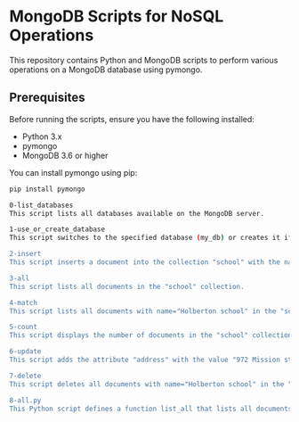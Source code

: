 # MongoDB Scripts for NoSQL Operations

This repository contains Python and MongoDB scripts to perform various operations on a MongoDB database using pymongo.

## Prerequisites

Before running the scripts, ensure you have the following installed:

- Python 3.x
- pymongo
- MongoDB 3.6 or higher

You can install pymongo using pip:

```bash
pip install pymongo

0-list_databases
This script lists all databases available on the MongoDB server.

1-use_or_create_database
This script switches to the specified database (my_db) or creates it if it doesn't exist.

2-insert
This script inserts a document into the collection "school" with the name "Holberton school".

3-all
This script lists all documents in the "school" collection.

4-match
This script lists all documents with name="Holberton school" in the "school" collection.

5-count
This script displays the number of documents in the "school" collection.

6-update
This script adds the attribute "address" with the value "972 Mission street" to all documents with name="Holberton school" in the "school" collection.

7-delete
This script deletes all documents with name="Holberton school" in the "school" collection.

8-all.py
This Python script defines a function list_all that lists all documents in a specified MongoDB collection using pymongo.

